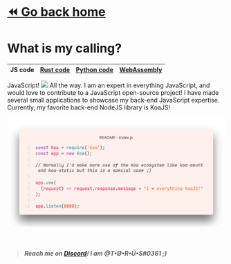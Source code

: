 # [⏪ Go back home](readme.md)

# What is my calling?

<p>

|JS code|[Rust code](README_rust-tab.md)|[Python code](README_python-tab.md)|[WebAssembly](README_wasm-tab.md)|
|-|-|-|-|

JavaScript! <img src="https://simpleicons.org/icons/javascript.svg" height="16"> All the way. I am an expert in everything JavaScript, and would love to contribute to a JavaScript open-source project! I have made several small applications to showcase my back-end JavaScript expertise. Currently, my favorite back-end NodeJS library is KoaJS!

![JavaScript code example](javascript.png)

</p>




<br >

> #####  Reach me on [Discord](https://www.discord.com/app)! I am @T•Ø•R•Ü•S#0361 ;)